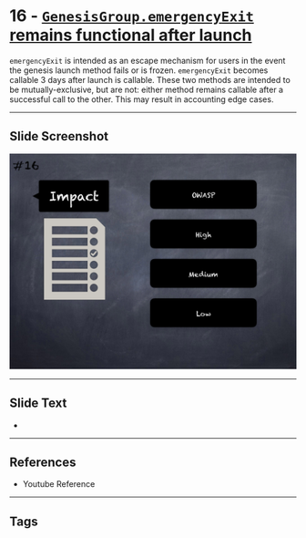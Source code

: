 
# 16 - [`GenesisGroup.emergencyExit` remains functional after launch](./`GenesisGroup.emergencyExit`%20remains%20functional%20after%20launch.md)

 `emergencyExit` is intended as an escape mechanism for users in the event the genesis launch method fails or is frozen. `emergencyExit` becomes callable 3 days after launch is callable. These two methods are intended to be mutually-exclusive, but are not: either method remains callable after a successful call to the other. This may result in accounting edge cases.


___
## Slide Screenshot
![016.png](../../images/6.Audit%20Techniques%20and%20Tools%20101/016.png)
___
## Slide Text
- 
___
## References
- Youtube Reference
___
## Tags
